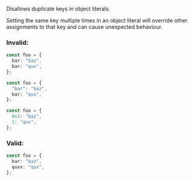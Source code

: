Disallows duplicate keys in object literals.

Setting the same key multiple times in an object literal will override other assignments to that key and can cause unexpected behaviour.

### Invalid:

```typescript
const foo = {
  bar: "baz",
  bar: "qux",
};
```

```typescript
const foo = {
  "bar": "baz",
  bar: "qux",
};
```

```typescript
const foo = {
  0x1: "baz",
  1: "qux",
};
```

### Valid:

```typescript
const foo = {
  bar: "baz",
  quxx: "qux",
};
```